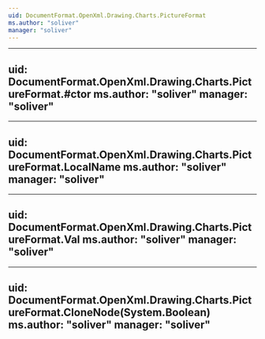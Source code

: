 ```yaml
---
uid: DocumentFormat.OpenXml.Drawing.Charts.PictureFormat
ms.author: "soliver"
manager: "soliver"
---
```


---
uid: DocumentFormat.OpenXml.Drawing.Charts.PictureFormat.#ctor
ms.author: "soliver"
manager: "soliver"
---

---
uid: DocumentFormat.OpenXml.Drawing.Charts.PictureFormat.LocalName
ms.author: "soliver"
manager: "soliver"
---

---
uid: DocumentFormat.OpenXml.Drawing.Charts.PictureFormat.Val
ms.author: "soliver"
manager: "soliver"
---

---
uid: DocumentFormat.OpenXml.Drawing.Charts.PictureFormat.CloneNode(System.Boolean)
ms.author: "soliver"
manager: "soliver"
---
